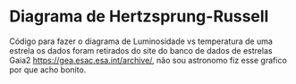 # Diagrama de Hertzsprung-Russell

Código para fazer o diagrama de Luminosidade vs temperatura de uma estrela os dados foram retirados do site do banco de dados de estrelas Gaia2 https://gea.esac.esa.int/archive/, não sou astronomo fiz esse grafico por que acho bonito.
